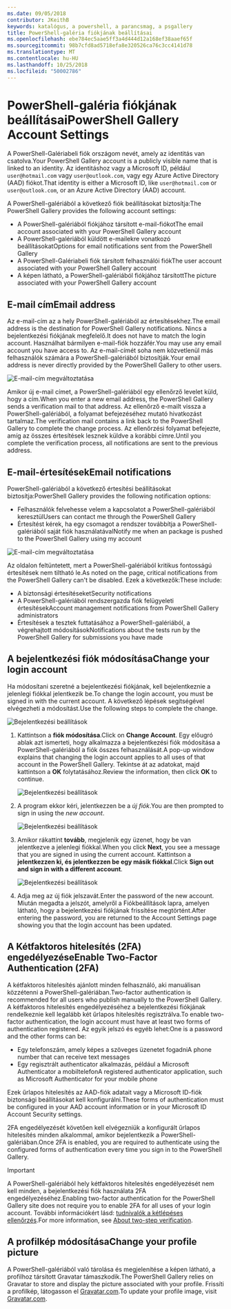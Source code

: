 ```yaml
---
ms.date: 09/05/2018
contributor: JKeithB
keywords: katalógus, a powershell, a parancsmag, a psgallery
title: PowerShell-galéria fiókjának beállításai
ms.openlocfilehash: ebe784ec5aae5ff3a4d444d12a168ef38aaef65f
ms.sourcegitcommit: 98b7cfd8ad5718efa8e320526ca76c3cc4141d78
ms.translationtype: MT
ms.contentlocale: hu-HU
ms.lasthandoff: 10/25/2018
ms.locfileid: "50002786"
---
```

# <a name="powershell-gallery-account-settings"></a><span data-ttu-id="03563-103">PowerShell-galéria fiókjának beállításai</span><span class="sxs-lookup"><span data-stu-id="03563-103">PowerShell Gallery Account Settings</span></span>

<span data-ttu-id="03563-104">A PowerShell-Galériabeli fiók országom nevét, amely az identitás van csatolva.</span><span class="sxs-lookup"><span data-stu-id="03563-104">Your PowerShell Gallery account is a publicly visible name that is linked to an identity.</span></span> <span data-ttu-id="03563-105">Az identitáshoz vagy a Microsoft ID, például `user@hotmail.com` vagy `user@outlook.com`, vagy egy Azure Active Directory (AAD) fiókot.</span><span class="sxs-lookup"><span data-stu-id="03563-105">That identity is either a Microsoft ID, like `user@hotmail.com` or `user@outlook.com`, or an Azure Active Directory (AAD) account.</span></span>

<span data-ttu-id="03563-106">A PowerShell-galériából a következő fiók beállításokat biztosítja:</span><span class="sxs-lookup"><span data-stu-id="03563-106">The PowerShell Gallery provides the following account settings:</span></span>

- <span data-ttu-id="03563-107">A PowerShell-galériából fiókjához társított e-mail-fiókot</span><span class="sxs-lookup"><span data-stu-id="03563-107">The email account associated with your PowerShell Gallery account</span></span>
- <span data-ttu-id="03563-108">A PowerShell-galériából küldött e-mailekre vonatkozó beállításokat</span><span class="sxs-lookup"><span data-stu-id="03563-108">Options for email notifications sent from the PowerShell Gallery</span></span>
- <span data-ttu-id="03563-109">A PowerShell-Galériabeli fiók társított felhasználói fiók</span><span class="sxs-lookup"><span data-stu-id="03563-109">The user account associated with your PowerShell Gallery account</span></span>
- <span data-ttu-id="03563-110">A képen látható, a PowerShell-galériából fiókjához társított</span><span class="sxs-lookup"><span data-stu-id="03563-110">The picture associated with your PowerShell Gallery account</span></span>

## <a name="email-address"></a><span data-ttu-id="03563-111">E-mail cím</span><span class="sxs-lookup"><span data-stu-id="03563-111">Email address</span></span>

<span data-ttu-id="03563-112">Az e-mail-cím az a hely PowerShell-galériából az értesítésekhez.</span><span class="sxs-lookup"><span data-stu-id="03563-112">The email address is the destination for PowerShell Gallery notifications.</span></span> <span data-ttu-id="03563-113">Nincs a bejelentkezési fiókjának megfelelő.</span><span class="sxs-lookup"><span data-stu-id="03563-113">It does not have to match the login account.</span></span> <span data-ttu-id="03563-114">Használhat bármilyen e-mail-fiók hozzáfér.</span><span class="sxs-lookup"><span data-stu-id="03563-114">You may use any email account you have access to.</span></span> <span data-ttu-id="03563-115">Az e-mail-címét soha nem közvetlenül más felhasználók számára a PowerShell-galériából biztosítják.</span><span class="sxs-lookup"><span data-stu-id="03563-115">Your email address is never directly provided by the PowerShell Gallery to other users.</span></span>

![E-mail-cím megváltoztatása](../../Images/PSGallery_AcccountEmailAddress.png)

<span data-ttu-id="03563-117">Amikor új e-mail címet, a PowerShell-galériából egy ellenőrző levelet küld, hogy a cím.</span><span class="sxs-lookup"><span data-stu-id="03563-117">When you enter a new email address, the PowerShell Gallery sends a verification mail to that address.</span></span> <span data-ttu-id="03563-118">Az ellenőrző e-mailt vissza a PowerShell-galériából, a folyamat befejezéséhez mutató hivatkozást tartalmaz.</span><span class="sxs-lookup"><span data-stu-id="03563-118">The verification mail contains a link back to the PowerShell Gallery to complete the change process.</span></span> <span data-ttu-id="03563-119">Az ellenőrzési folyamat befejezte, amíg az összes értesítések lesznek küldve a korábbi címre.</span><span class="sxs-lookup"><span data-stu-id="03563-119">Until you complete the verification process, all notifications are sent to the previous address.</span></span>

## <a name="email-notifications"></a><span data-ttu-id="03563-120">E-mail-értesítések</span><span class="sxs-lookup"><span data-stu-id="03563-120">Email notifications</span></span>

<span data-ttu-id="03563-121">PowerShell-galériából a következő értesítési beállításokat biztosítja:</span><span class="sxs-lookup"><span data-stu-id="03563-121">PowerShell Gallery provides the following notification options:</span></span>

- <span data-ttu-id="03563-122">Felhasználók felvehesse velem a kapcsolatot a PowerShell-galériából keresztül</span><span class="sxs-lookup"><span data-stu-id="03563-122">Users can contact me through the PowerShell Gallery</span></span>
- <span data-ttu-id="03563-123">Értesítést kérek, ha egy csomagot a rendszer továbbítja a PowerShell-galériából saját fiók használatával</span><span class="sxs-lookup"><span data-stu-id="03563-123">Notify me when an package is pushed to the PowerShell Gallery using my account</span></span>

![E-mail-cím megváltoztatása](../../Images/PSGallery_AccountEmailOptions.png)

<span data-ttu-id="03563-125">Az oldalon feltüntetett, mert a PowerShell-galériából kritikus fontosságú értesítések nem tiltható le.</span><span class="sxs-lookup"><span data-stu-id="03563-125">As noted on the page, critical notifications from the PowerShell Gallery can't be disabled.</span></span>
<span data-ttu-id="03563-126">Ezek a következők:</span><span class="sxs-lookup"><span data-stu-id="03563-126">These include:</span></span>

- <span data-ttu-id="03563-127">A biztonsági értesítéseket</span><span class="sxs-lookup"><span data-stu-id="03563-127">Security notifications</span></span>
- <span data-ttu-id="03563-128">A PowerShell-galériából rendszergazda fiók felügyeleti értesítések</span><span class="sxs-lookup"><span data-stu-id="03563-128">Account management notifications from PowerShell Gallery administrators</span></span>
- <span data-ttu-id="03563-129">Értesítések a tesztek futtatásához a PowerShell-galériából, a végrehajtott módosítások</span><span class="sxs-lookup"><span data-stu-id="03563-129">Notifications about the tests run by the PowerShell Gallery for submissions you have made</span></span>

## <a name="change-your-login-account"></a><span data-ttu-id="03563-130">A bejelentkezési fiók módosítása</span><span class="sxs-lookup"><span data-stu-id="03563-130">Change your login account</span></span>

<span data-ttu-id="03563-131">Ha módosítani szeretné a bejelentkezési fiókjának, kell bejelentkeznie a jelenlegi fiókkal jelentkezik be.</span><span class="sxs-lookup"><span data-stu-id="03563-131">To change the login account, you must be signed in with the current account.</span></span> <span data-ttu-id="03563-132">A következő lépések segítségével elvégezheti a módosítást.</span><span class="sxs-lookup"><span data-stu-id="03563-132">Use the following steps to complete the change.</span></span>

![Bejelentkezési beállítások](../../Images/PSGallery_LoginAccountSettings.png)

1. <span data-ttu-id="03563-134">Kattintson a **fiók módosítása**.</span><span class="sxs-lookup"><span data-stu-id="03563-134">Click on **Change Account**.</span></span> <span data-ttu-id="03563-135">Egy előugró ablak azt ismerteti, hogy alkalmazza a bejelentkezési fiók módosítása a PowerShell-galériából a fiók összes felhasználását.</span><span class="sxs-lookup"><span data-stu-id="03563-135">A pop-up window explains that changing the login account applies to all uses of that account in the PowerShell Gallery.</span></span> <span data-ttu-id="03563-136">Tekintse át az adatokat, majd kattintson a **OK** folytatásához.</span><span class="sxs-lookup"><span data-stu-id="03563-136">Review the information, then click **OK** to continue.</span></span>

   ![Bejelentkezési beállítások](../../Images/PSGallery_LoginAccountChange-1.png)

2. <span data-ttu-id="03563-138">A program ekkor kéri, jelentkezzen be a _új fiók_.</span><span class="sxs-lookup"><span data-stu-id="03563-138">You are then prompted to sign in using the _new account_.</span></span>

   ![Bejelentkezési beállítások](../../Images/PSGallery_LoginAccountChange-2.png)

3. <span data-ttu-id="03563-140">Amikor rákattint **tovább**, megjelenik egy üzenet, hogy be van jelentkezve a jelenlegi fiókkal.</span><span class="sxs-lookup"><span data-stu-id="03563-140">When you click **Next**, you see a message that you are signed in using the current account.</span></span>
   <span data-ttu-id="03563-141">Kattintson a **jelentkezzen ki, és jelentkezzen be egy másik fiókkal**.</span><span class="sxs-lookup"><span data-stu-id="03563-141">Click **Sign out and sign in with a different account**.</span></span>

   ![Bejelentkezési beállítások](../../Images/PSGallery_LoginAccountChange-3.png)

4. <span data-ttu-id="03563-143">Adja meg az új fiók jelszavát.</span><span class="sxs-lookup"><span data-stu-id="03563-143">Enter the password of the new account.</span></span> <span data-ttu-id="03563-144">Miután megadta a jelszót, amelyről a Fiókbeállítások lapra, amelyen látható, hogy a bejelentkezési fiókjának frissítése megtörtént.</span><span class="sxs-lookup"><span data-stu-id="03563-144">After entering the password, you are returned to the Account Settings page showing you that the login account has been updated.</span></span>


## <a name="enable-two-factor-authentication-2fa"></a><span data-ttu-id="03563-145">A Kétfaktoros hitelesítés (2FA) engedélyezése</span><span class="sxs-lookup"><span data-stu-id="03563-145">Enable Two-Factor Authentication (2FA)</span></span>

<span data-ttu-id="03563-146">A kétfaktoros hitelesítés ajánlott minden felhasználó, aki manuálisan közzétenni a PowerShell-galériában.</span><span class="sxs-lookup"><span data-stu-id="03563-146">Two-factor authentication is recommended for all users who publish manually to the PowerShell Gallery.</span></span> <span data-ttu-id="03563-147">A kétfaktoros hitelesítés engedélyezéséhez a bejelentkezési fiókjának rendelkeznie kell legalább két űrlapos hitelesítés regisztrálva.</span><span class="sxs-lookup"><span data-stu-id="03563-147">To enable two-factor authentication, the login account must have at least two forms of authentication registered.</span></span> <span data-ttu-id="03563-148">Az egyik jelszó és egyéb lehet:</span><span class="sxs-lookup"><span data-stu-id="03563-148">One is a password and the other forms can be:</span></span>

- <span data-ttu-id="03563-149">Egy telefonszám, amely képes a szöveges üzenetet fogadni</span><span class="sxs-lookup"><span data-stu-id="03563-149">A phone number that can receive text messages</span></span>
- <span data-ttu-id="03563-150">Egy regisztrált authenticator alkalmazás, például a Microsoft Authenticator a mobiltelefon</span><span class="sxs-lookup"><span data-stu-id="03563-150">A registered authenticator application, such as Microsoft Authenticator for your mobile phone</span></span>

<span data-ttu-id="03563-151">Ezek űrlapos hitelesítés az AAD-fiók adatait vagy a Microsoft ID-fiók biztonsági beállításokat kell konfigurálni.</span><span class="sxs-lookup"><span data-stu-id="03563-151">These forms of authentication must be configured in your AAD account information or in your Microsoft ID Account Security settings.</span></span>

<span data-ttu-id="03563-152">2FA engedélyezését követően kell elvégezniük a konfigurált űrlapos hitelesítés minden alkalommal, amikor bejelentkezik a PowerShell-galériában.</span><span class="sxs-lookup"><span data-stu-id="03563-152">Once 2FA is enabled, you are required to authenticate using the configured forms of authentication every time you sign in to the PowerShell Gallery.</span></span>

> [!IMPORTANT]
> <span data-ttu-id="03563-153">A PowerShell-galériából hely kétfaktoros hitelesítés engedélyezését nem kell minden, a bejelentkezési fiók használata 2FA engedélyezéséhez.</span><span class="sxs-lookup"><span data-stu-id="03563-153">Enabling two-factor authentication for the PowerShell Gallery site does not require you to enable 2FA for all uses of your login account.</span></span> <span data-ttu-id="03563-154">További információkért lásd: [tudnivalók a kétlépéses ellenőrzés](https://support.microsoft.com/help/12408/microsoft-account-about-two-step-verification).</span><span class="sxs-lookup"><span data-stu-id="03563-154">For more information, see [About two-step verification](https://support.microsoft.com/help/12408/microsoft-account-about-two-step-verification).</span></span>

## <a name="change-your-profile-picture"></a><span data-ttu-id="03563-155">A profilkép módosítása</span><span class="sxs-lookup"><span data-stu-id="03563-155">Change your profile picture</span></span>

<span data-ttu-id="03563-156">A PowerShell-galériából való tárolása és megjelenítése a képen látható, a profilhoz társított Gravatar támaszkodik.</span><span class="sxs-lookup"><span data-stu-id="03563-156">The PowerShell Gallery relies on Gravatar to store and display the picture associated with your profile.</span></span> <span data-ttu-id="03563-157">Frissíti a profilkép, látogasson el [Gravatar.com](http://www.gravatar.com/).</span><span class="sxs-lookup"><span data-stu-id="03563-157">To update your profile image, visit [Gravatar.com](http://www.gravatar.com/).</span></span>

